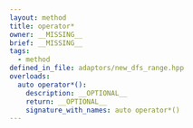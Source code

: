 ```yaml
---
layout: method
title: operator*
owner: __MISSING__
brief: __MISSING__
tags:
  - method
defined_in_file: adaptors/new_dfs_range.hpp
overloads:
  auto operator*():
    description: __OPTIONAL__
    return: __OPTIONAL__
    signature_with_names: auto operator*()
---
```

